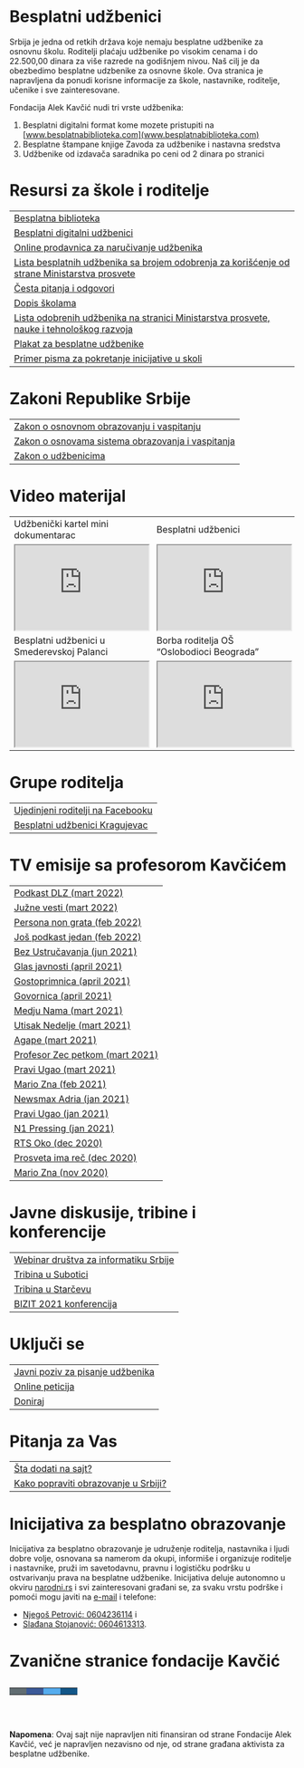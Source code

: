 # Besplatni udžbenici

Srbija je jedna od retkih država koje nemaju besplatne udžbenike za osnovnu školu. Roditelji plaćaju udžbenike po visokim cenama i do 22.500,00 dinara za više razrede na godišnjem nivou. Naš cilj je da obezbedimo besplatne udzbenike za osnovne škole. Ova stranica je napravljena da ponudi korisne informacije za škole, nastavnike, roditelje, učenike i sve zainteresovane. 

Fondacija Alek Kavčić nudi tri vrste udžbenika:

1. Besplatni digitalni format kome mozete pristupiti na [www.besplatnabiblioteka.com](www.besplatnabiblioteka.com)
2. Besplatne štampane knjige Zavoda za udžbenike i nastavna sredstva
3. Udžbenike od izdavača saradnika po ceni od 2 dinara po stranici

# Resursi za škole i roditelje

<table id="table1">
  <tr><td>
   <a href="https://www.besplatnabiblioteka.com/">Besplatna biblioteka</a>
  </td></tr><tr><td>
   <a href="https://www.digitalniudzbenik.com/">Besplatni digitalni udžbenici</a>
  </td></tr><tr><td>
   <a href="https://naruci.fondacijaalekkavcic.org/">Online prodavnica za naručivanje udžbenika</a>
  </td></tr><tr><td>
   <a href="https://www.besplatnabiblioteka.com/knjige/Spisak-udzbenika-Fondacija-Alek-Kavcic.pdf">Lista besplatnih udžbenika sa brojem odobrenja za korišćenje od strane Ministarstva prosvete</a>
  </td></tr><tr><td>
   <a href="https://twitter.com/FondacijaAK/status/1364968116736950273/photo/1">Česta pitanja i odgovori</a>
  </td></tr><tr><td>
   <a href="https://pbs.twimg.com/media/FHN-X3cWYAsW5nM?format=jpg&name=4096x4096">Dopis školama</a>
  </td></tr><tr><td>
   <a href="https://mpn.gov.rs/prosveta/udzbenici/udzbenici-za-osnovnu-skolu/">Lista odobrenih udžbenika na stranici Ministarstva prosvete, nauke i tehnološkog razvoja</a>
  </td></tr><tr><td>
   <a href="https://twitter.com/FondacijaAK/status/1361888953763160069/photo/1">Plakat za besplatne udžbenike</a>
  </td></tr><tr><td>
   <a href="https://twitter.com/FondacijaAK/status/1364014432968351746/photo/1">Primer pisma za pokretanje inicijative u skoli</a>
  </td></tr>
</table>

# Zakoni Republike Srbije

<table id="table1">
  <tr><td>
<a href="https://twitter.com/UsraneMotke/status/1483376279630057473">Zakon o osnovnom obrazovanju i vaspitanju</a> 
  </td></tr>
  <tr><td>
<a href="https://twitter.com/AlekKavcic/status/1387242916989620226">Zakon o osnovama sistema obrazovanja i vaspitanja </a>
  </td></tr>
  <tr><td>
<a href="https://twitter.com/AlekKavcic/status/1376593853118095362/photo/2">Zakon o udžbenicima </a>
  </td></tr>
</table>

# Video materijal

<table id="table1">
  <tr>
   <td style="width:33%;">Udžbenički kartel mini dokumentarac</td>
   <td style="width:33%;">Besplatni udžbenici</td>
  </tr><tr>
   <td style="width:33%;"><iframe width="100%" src="https://www.youtube.com/embed/_GNXB22MS6M"></iframe></td>
   <td style="width:33%;"><iframe width="100%" src="https://www.youtube.com/watch?v=wlxXpn2Ntjw"></iframe></td>
  </tr><tr>
   <td style="width:33%;">Besplatni udžbenici u Smederevskoj Palanci</td>
   <td style="width:33%;">Borba roditelja OŠ “Oslobodioci Beograda”</td>
  </tr><tr>
   <td style="width:33%;"><iframe width="100%" src="https://www.youtube.com/embed/hQ_8pnr2WUg"></iframe></td>
   <td style="width:33%;"><iframe width="100%" src="https://www.youtube.com/embed/4Qp3hLnBllA"></iframe></td>
  </tr>
</table>


# Grupe roditelja

<table id="table1">
  <tr><td>
   <a href="https://www.facebook.com/groups/966991017583922">Ujedinjeni roditelji na Facebooku</a>
  </td></tr><tr><td>
   <a href="https://www.facebook.com/groups/538632510819966/">Besplatni udžbenici Kragujevac</a>
  </td></tr>
</table>
  
# TV emisije sa profesorom Kavčićem 

<table id="table1">
  <tr><td>
   <a href="https://www.youtube.com/watch?v=zxaFoprfh8g">Podkast DLZ (mart 2022) </a>
  </td></tr><tr><td>
   <a href="https://www.youtube.com/watch?v=Y8_SK8cy_2Q">Južne vesti (mart 2022) </a>
  </td></tr><tr><td>
   <a href="https://www.youtube.com/watch?v=KERhrfjQNHQ">Persona non grata (feb 2022) </a>
  </td></tr><tr><td>
   <a href="https://www.youtube.com/watch?v=RMbxsWN3O0E">Još podkast jedan (feb 2022) </a>
  </td></tr><tr><td>
   <a href="https://www.youtube.com/watch?v=vEPnGXMaCZ4"> Bez Ustručavanja (jun 2021) </a>
  </td></tr><tr><td>
   <a href="https://www.youtube.com/watch?v=RMbxsWN3O0E"> Glas javnosti (april 2021) </a>
  </td></tr><tr><td>
   <a href="https://radiozlatousti.rs/?p=24925"> Gostoprimnica (april 2021) </a>
  </td></tr><tr><td>
   <a href="https://www.youtube.com/watch?v=KXMHT296ubo"> Govornica (april 2021) </a>
  </td></tr><tr><td>
   <a href="https://www.youtube.com/watch?v=ymOLJ4vdiTQ"> Medju Nama (mart 2021) </a>
  </td></tr><tr><td>
   <a href="https://www.youtube.com/watch?v=_NJ1YOVfzE4"> Utisak Nedelje (mart 2021) </a>
  </td></tr><tr><td>
   <a href="https://www.youtube.com/watch?v=W_U6_wyuUQs"> Agape (mart 2021) </a>
  </td></tr><tr><td>
   <a href="https://www.youtube.com/watch?v=6qiUIepVmE4"> Profesor Zec petkom (mart 2021) </a>
  </td></tr><tr><td>
   <a href="https://media.rtv.rs/sr_lat/pravi-ugao/63576">Pravi Ugao (mart 2021) </a>
  </td></tr><tr><td>
   <a href="https://www.youtube.com/watch?v=KcNoNC0Prhc"> Mario Zna (feb 2021) </a>
  </td></tr><tr><td>
   <a href="https://www.youtube.com/watch?v=jg0BI5VcWnU"> Newsmax Adria (jan 2021) </a>
  </td></tr><tr><td>
   <a href="https://media.rtv.rs/sr_ci/pravi-ugao/61865"> Pravi Ugao (jan 2021) </a>
  </td></tr><tr><td>
   <a href="https://www.youtube.com/watch?v=cPj9m10yMJ4">N1 Pressing (jan 2021)</a>
  </td></tr><tr><td>
   <a href="https://www.youtube.com/watch?v=4o-uRkPom4w"> RTS Oko (dec 2020) </a>
  </td></tr><tr><td>
   <a href="https://www.youtube.com/watch?v=cX3iCMGRAyw"> Prosveta ima reč (dec 2020) </a>
  </td></tr><tr><td>
   <a href="https://www.youtube.com/watch?v=QLrzHMRIcdM"> Mario Zna (nov 2020) </a>
  </td></tr>
</table>

 
# Javne diskusije, tribine i konferencije

<table id="table1">
  <tr><td>
<a href="https://dis.org.rs/sr/2021/03/izvestaj-sa-vebinara-besplatni-udzbenici-za-i-protiv/"> Webinar društva za informatiku Srbije </a>
  </td></tr><tr><td>
<a href="https://soundcloud.com/wwwsuboticacom/tribina-na-temu-besplatnih-udzbenika-fondacija-alek-kavcic "> Tribina u Subotici </a>
  </td></tr><tr><td>
<a href="https://www.youtube.com/watch?v=XUgSr3gStrM">Tribina u Starčevu</a>
  </td></tr><tr><td>
<a href="https://www.youtube.com/watch?v=jgU89jk1YJk&t=22756s">BIZIT 2021 konferencija</a>
  </td></tr>
</table>

# Uključi se

<table id="table1">
  <tr><td>
<a href="https://pbs.twimg.com/media/Ebsdc-MXQAATs50?format=jpg&name=4096x4096">Javni poziv za pisanje udžbenika</a>
  </td></tr><tr><td>
<a href="https://www.ipetitions.com/petition/besplatniudzbenici">Online peticija</a>
  </td></tr><tr><td>
<a href="https://fondacijaalekkavcic.org/doniraj/">Doniraj</a>
  </td></tr>
</table>

  
# Pitanja za Vas

<table id="table1">
  <tr><td>
<a href="https://forms.gle/RP6WoG53Ys4sxmNZ8">Šta dodati na sajt?</a>
  </td></tr><tr><td>
<a href="https://forms.gle/D7QpDCbfCewGhxM98">Kako popraviti obrazovanje u Srbiji?</a>
  </td></tr>
</table>

# Inicijativa za besplatno obrazovanje

Inicijativa za besplatno obrazovanje je udruženje roditelja, nastavnika i ljudi dobre volje, osnovana sa namerom da okupi, informiše i organizuje roditelje i nastavnike, pruži im savetodavnu, pravnu i logističku podršku u ostvarivanju prava na besplatne udžbenike. Inicijativa deluje autonomno u okviru [narodni.rs](www.narodni.rs) i svi zainteresovani građani se, za svaku vrstu podrške i pomoći mogu javiti na <a href = "mailto: office@narodni.rs">e-mail</a> i telefone: 

- <a href="tel:0604236114">Njegoš Petrović: 0604236114</a> i 
- <a href="tel:0604613313">Slađana Stojanović: 0604613313</a>.

# Zvanične stranice fondacije Kavčić

<table id="table1" style="font-size:30px">
  <tr>
   <td style="width:25%; background: #606c71;"><a href="https://fondacijaalekkavcic.org" style="color: white;"  class="fa fa-home"></a></td>
   <td style="width:25%; background: #3B5998;"><a href="https://www.facebook.com/fondacijaalekkavcic" style="color: white;" class="fa fa-facebook"></a></td>
   <td style="width:25%; background: #55ACEE;"><a href="https://twitter.com/FondacijaAK" style="color: white;" class="fa fa-twitter"></a></td>
   <td style="width:25%; background: #125688;"><a href="https://www.instagram.com/fondacijaalekkavcic/" style="color: white;" class="fa fa-instagram"></a></td>
  </tr>
</table>

<br>

**Napomena**: Ovaj sajt nije napravljen niti finansiran od strane Fondacije Alek Kavčić, već je napravljen nezavisno od nje, od strane građana aktivista za besplatne udžbenike.

<br>
